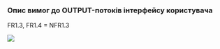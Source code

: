 ### Опис вимог до OUTPUT-потоків інтерфейсу користувача
FR1.3, FR1.4 = NFR1.3

![](https://user-images.githubusercontent.com/79440042/191325356-ce0d9c34-f987-4b76-82df-157fa6e9d70f.png)
